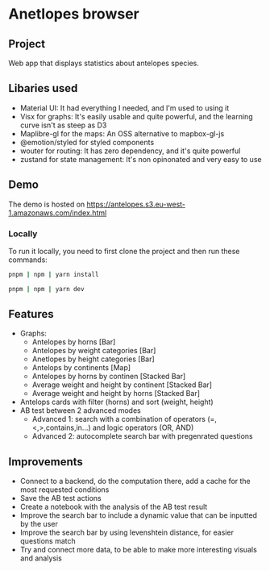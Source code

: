 # Anetlopes browser

## Project

Web app that displays statistics about antelopes species.

## Libaries used

* Material UI: It had everything I needed, and I'm used to using it
* Visx for graphs: It's easily usable and quite powerful, and the learning curve isn't as steep as D3
* Maplibre-gl for the maps: An OSS alternative to mapbox-gl-js
* @emotion/styled for styled components
* wouter for routing: It has zero dependency, and it's quite powerful
* zustand for state management: It's non opinonated and very easy to use

## Demo

The demo is hosted on <https://antelopes.s3.eu-west-1.amazonaws.com/index.html>

### Locally

To run it locally, you need to first clone the project and then run these commands:

```bash
pnpm | npm | yarn install

pnpm | npm | yarn dev
```

## Features

* Graphs:
    - Antelopes by horns [Bar]
    - Antelopes by weight categories [Bar]
    - Anetlopes by height categories [Bar]
    - Antelops by continents [Map]
    - Antelopes by horns by continen [Stacked Bar]
    - Average weight and height by continent [Stacked Bar]
    - Average weight and height by horns [Stacked Bar]
* Antelops cards with filter (horns) and sort (weight, height)
* AB test between 2 advanced modes
    - Advanced 1: search with a combination of operators (=,<,>,contains,in...) and logic operators (OR, AND)
    - Advanced 2: autocomplete search bar with pregenrated questions 

## Improvements

* Connect to a backend, do the computation there, add a cache for the most requested conditions
* Save the AB test actions
* Create a notebook with the analysis of the AB test result
* Improve the search bar to include a dynamic value that can be inputted by the user
* Improve the search bar by using levenshtein distance, for easier questions match
* Try and connect more data, to be able to make more interesting visuals and analysis
